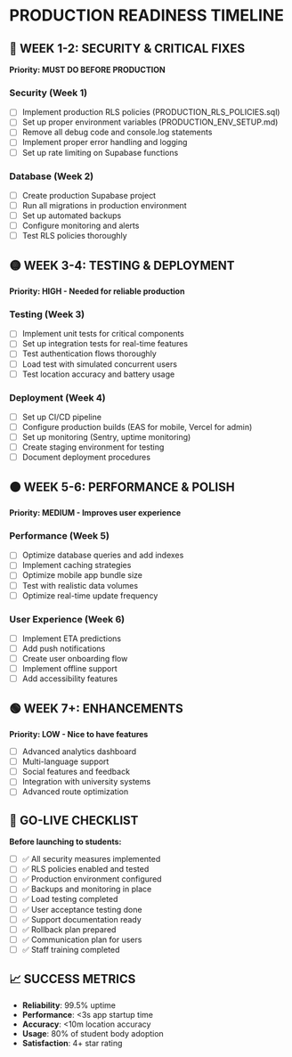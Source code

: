 # PRODUCTION READINESS TIMELINE

## 🔴 WEEK 1-2: SECURITY & CRITICAL FIXES
**Priority: MUST DO BEFORE PRODUCTION**

### Security (Week 1)
- [ ] Implement production RLS policies (PRODUCTION_RLS_POLICIES.sql)
- [ ] Set up proper environment variables (PRODUCTION_ENV_SETUP.md)
- [ ] Remove all debug code and console.log statements
- [ ] Implement proper error handling and logging
- [ ] Set up rate limiting on Supabase functions

### Database (Week 2)  
- [ ] Create production Supabase project
- [ ] Run all migrations in production environment
- [ ] Set up automated backups
- [ ] Configure monitoring and alerts
- [ ] Test RLS policies thoroughly

## 🟡 WEEK 3-4: TESTING & DEPLOYMENT
**Priority: HIGH - Needed for reliable production**

### Testing (Week 3)
- [ ] Implement unit tests for critical components
- [ ] Set up integration tests for real-time features  
- [ ] Test authentication flows thoroughly
- [ ] Load test with simulated concurrent users
- [ ] Test location accuracy and battery usage

### Deployment (Week 4)
- [ ] Set up CI/CD pipeline
- [ ] Configure production builds (EAS for mobile, Vercel for admin)
- [ ] Set up monitoring (Sentry, uptime monitoring)
- [ ] Create staging environment for testing
- [ ] Document deployment procedures

## 🟠 WEEK 5-6: PERFORMANCE & POLISH  
**Priority: MEDIUM - Improves user experience**

### Performance (Week 5)
- [ ] Optimize database queries and add indexes
- [ ] Implement caching strategies
- [ ] Optimize mobile app bundle size
- [ ] Test with realistic data volumes
- [ ] Optimize real-time update frequency

### User Experience (Week 6)
- [ ] Implement ETA predictions
- [ ] Add push notifications
- [ ] Create user onboarding flow
- [ ] Implement offline support
- [ ] Add accessibility features

## 🟢 WEEK 7+: ENHANCEMENTS
**Priority: LOW - Nice to have features**

- [ ] Advanced analytics dashboard
- [ ] Multi-language support  
- [ ] Social features and feedback
- [ ] Integration with university systems
- [ ] Advanced route optimization

## 🎯 GO-LIVE CHECKLIST
**Before launching to students:**

- [ ] ✅ All security measures implemented
- [ ] ✅ RLS policies enabled and tested
- [ ] ✅ Production environment configured
- [ ] ✅ Backups and monitoring in place
- [ ] ✅ Load testing completed
- [ ] ✅ User acceptance testing done
- [ ] ✅ Support documentation ready
- [ ] ✅ Rollback plan prepared
- [ ] ✅ Communication plan for users
- [ ] ✅ Staff training completed

## 📈 SUCCESS METRICS
- **Reliability**: 99.5% uptime
- **Performance**: <3s app startup time
- **Accuracy**: <10m location accuracy
- **Usage**: 80% of student body adoption
- **Satisfaction**: 4+ star rating
